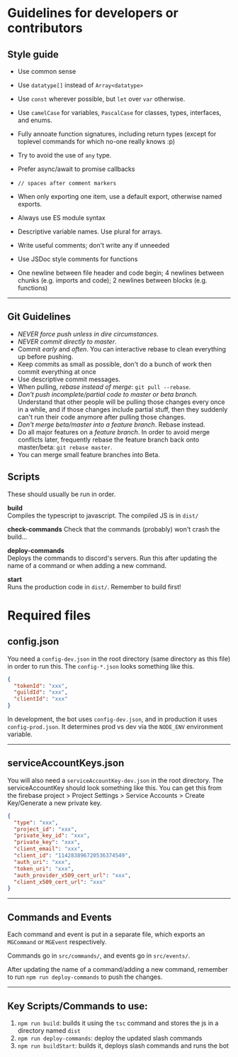 # Guidelines for developers or contributors

## Style guide

- Use common sense
- Use `datatype[]` instead of `Array<datatype>`
- Use `const` wherever possible, but `let` over `var` otherwise.
- Use `camelCase` for variables, `PascalCase` for classes, types, interfaces,
  and enums.
- Fully annoate function signatures, including return types (except for toplevel
  commands for which no-one really knows :p)

- Try to avoid the use of `any` type.
- Prefer async/await to promise callbacks
- `// spaces after comment markers`
- When only exporting one item, use a default export, otherwise named exports.
- Always use ES module syntax
- Descriptive variable names. Use plural for arrays.
- Write useful comments; don't write any if unneeded
- Use JSDoc style comments for functions
- One newline between file header and code begin; 4 newlines between chunks (e.g.
  imports and code); 2 newlines between blocks (e.g. functions)

---

## Git Guidelines

- _NEVER force push unless in dire circumstances_.
- _NEVER commit directly to master_.
- Commit _early_ and _often_. You can interactive rebase to clean everything up
  before pushing.
- Keep commits as small as possible, don't do a bunch of work then commit
  everything at once
- Use descriptive commit messages.
- When pulling, _rebase instead of merge_: `git pull --rebase`.
- _Don't push incomplete/partial code to master or beta branch._ Understand that
  other people will be pulling those changes every once in a while, and if those
  changes include partial stuff, then they suddenly can't run their code anymore
  after pulling those changes.
- _Don't merge beta/master into a feature branch_. Rebase instead.
- Do all major features on a _feature branch_. In order to avoid merge conflicts later,
  frequently rebase the feature branch back onto master/beta:
  `git rebase master`.
- You can merge small feature branches into Beta.

## Scripts

These should usually be run in order.

**build**  
Compiles the typescript to javascript. The compiled JS is in `dist/`

**check-commands** Check that the commands (probably) won't crash the build...

**deploy-commands**  
Deploys the commands to discord's servers. Run this after updating the name of a
command or when adding a new command.

**start**  
Runs the production code in `dist/`. Remember to build first!

# Required files

## config.json

You need a `config-dev.json` in the root directory (same directory as this file)
in order to run this. The `config-*.json` looks something like this.

```json
{
  "tokenId": "xxx",
  "guildId": "xxx",
  "clientId": "xxx"
}
```

In development, the bot uses `config-dev.json`, and in production it uses
`config-prod.json`. It determines prod vs dev via the `NODE_ENV` environment
variable.

---

## serviceAccountKeys.json

You will also need a `serviceAccountKey-dev.json` in the root directory. The
serviceAccountKey should look something like this. You can get this from the
firebase project > Project Settings > Service Accounts > Create Key/Generate a
new private key.

```json
{
  "type": "xxx",
  "project_id": "xxx",
  "private_key_id": "xxx",
  "private_key": "xxx",
  "client_email": "xxx",
  "client_id": "114283896720536374549",
  "auth_uri": "xxx",
  "token_uri": "xxx",
  "auth_provider_x509_cert_url": "xxx",
  "client_x509_cert_url": "xxx"
}
```

---

## Commands and Events

Each command and event is put in a separate file, which exports an `MGCommand` or
`MGEvent` respectively.

Commands go in `src/commands/`, and events go in `src/events/`.

After updating the name of a command/adding a new command, remember to run
`npm run deploy-commands` to push the changes.

---

## Key Scripts/Commands to use:

1. `npm run build`: builds it using the `tsc` command and stores the js in a directory named `dist`
2. `npm run deploy-commands`: deploy the updated slash commands
3. `npm run buildStart`: builds it, deploys slash commands and runs the bot
